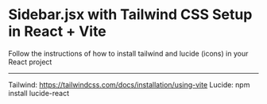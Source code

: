 # Sidebar.jsx with Tailwind CSS Setup in React + Vite

Follow the instructions of how to install tailwind and lucide (icons) in your React project

---

Tailwind: https://tailwindcss.com/docs/installation/using-vite
Lucide: npm install lucide-react

